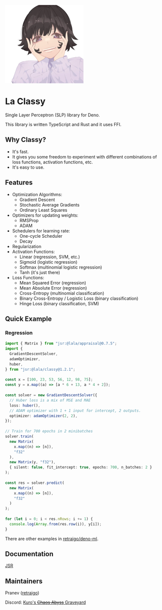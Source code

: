 <img src="/assets/lala.webp" alt="La Lala" height="256px" width="auto">

<h1>La Classy</h1>

Single Layer Perceptron (SLP) library for Deno.

This library is written TypeScript and Rust and it uses FFI.

## Why Classy?

- It's fast.
- It gives you some freedom to experiment with different combinations of loss functions, activation functions, etc.
- It's easy to use.

## Features

- Optimization Algorithms:
  - Gradient Descent
  - Stochastic Average Gradients
  - Ordinary Least Squares
- Optimizers for updating weights:
  - RMSProp
  - ADAM
- Schedulers for learning rate:
  - One-cycle Scheduler
  - Decay
- Regularization
- Activation Functions:
  - Linear (regression, SVM, etc.)
  - Sigmoid (logistic regression)
  - Softmax (multinomial logistic regression)
  - Tanh (it's just there)
- Loss Functions:
  - Mean Squared Error (regression)
  - Mean Absolute Error (regression)
  - Cross-Entropy (multinomial classification)
  - Binary Cross-Entropy / Logistic Loss (binary classification)
  - Hinge Loss (binary classification, SVM)

## Quick Example

### Regression

```ts
import { Matrix } from "jsr:@lala/appraisal@0.7.5";
import {
  GradientDescentSolver,
  adamOptimizer,
  huber,
} from "jsr:@lala/classy@1.2.1";

const x = [100, 23, 53, 56, 12, 98, 75];
const y = x.map((a) => [a * 6 + 13, a * 4 + 2]);

const solver = new GradientDescentSolver({
  // Huber loss is a mix of MSE and MAE
  loss: huber(),
  // ADAM optimizer with 1 + 1 input for intercept, 2 outputs.
  optimizer: adamOptimizer(2, 2),
});

// Train for 700 epochs in 2 minibatches
solver.train(
  new Matrix(
    x.map((n) => [n]),
    "f32"
  ),
  new Matrix(y, "f32"),
  { silent: false, fit_intercept: true, epochs: 700, n_batches: 2 }
);

const res = solver.predict(
  new Matrix(
    x.map((n) => [n]),
    "f32"
  )
);

for (let i = 0; i < res.nRows; i += 1) {
  console.log(Array.from(res.row(i)), y[i]);
}
```

There are other examples in [retraigo/deno-ml](https://github.com/retraigo/deno-ml).

## Documentation

[JSR](https://jsr.io/@lala/classy)

## Maintainers

Pranev ([retraigo](https://github.com/retraigo))

Discord: [Kuro's ~~Chaos Abyss~~ Graveyard](https://discord.gg/A69vvdK)
